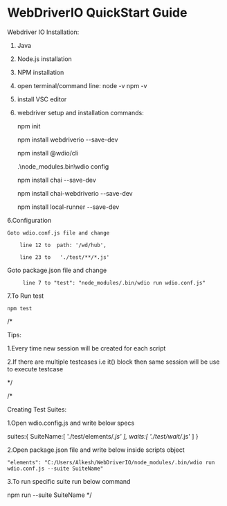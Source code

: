 # WebDriverIO QuickStart Guide

Webdriver IO Installation:

1. Java
2. Node.js installation
3. NPM installation
4. open terminal/command line:
node -v
npm -v

4. install VSC editor

5. webdriver setup and installation commands:

    npm init

    npm install webdriverio --save-dev

    npm install @wdio/cli

    .\node_modules\.bin\wdio config

    npm install chai --save-dev

    npm install chai-webdriverio --save-dev

    npm install local-runner --save-dev

6.Configuration

    Goto wdio.conf.js file and change 

        line 12 to  path: '/wd/hub',

        line 23 to   './test/**/*.js'

   Goto package.json file and change 

         line 7 to "test": "node_modules/.bin/wdio run wdio.conf.js"

7.To Run test

    npm test


/*

Tips:

1.Every time new session will be created for each script

2.If there are multiple testcases i.e it() block then same session will be use to execute testcase

*/


/*

Creating Test Suites:

1.Open wdio.config.js and write below specs

suites:{
  SuiteName:[
    './test/elements/*.js'
  ],
  waits:[
    './test/wait/*.js'
  ]
}

2.Open package.json file and write below inside scripts object

    "elements": "C:/Users/Alkesh/WebDriverIO/node_modules/.bin/wdio run wdio.conf.js --suite SuiteName"

3.To run specific suite run below command

npm run --suite SuiteName
*/